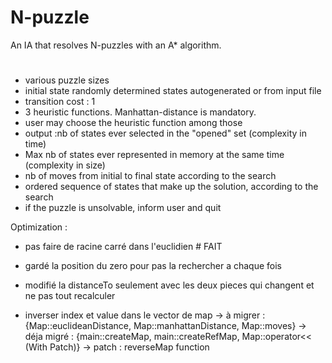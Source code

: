 # N-puzzle
An IA that resolves N-puzzles with an A* algorithm.

#
- various puzzle sizes
- initial state randomly determined states autogenerated or from input file
- transition cost : 1
- 3 heuristic functions. Manhattan-distance is mandatory.
- user may choose the heuristic function among those
- output :nb of states ever selected in the "opened" set (complexity in time)
- Max nb of states ever represented in memory at the same time (complexity in size)
- nb of moves from initial to final state according to the search
- ordered sequence of states that make up the solution, according to the search
- if the puzzle is unsolvable, inform user and quit





Optimization :
- pas faire de racine carré dans l'euclidien	# FAIT
- gardé la position du zero pour pas la rechercher a chaque fois
- modifié la distanceTo seulement avec les deux pieces qui changent et ne pas tout recalculer

- inverser index et value dans le vector de map
	-> à migrer : {Map::euclideanDistance, Map::manhattanDistance, Map::moves}
	-> déja migré : {main::createMap, main::createRefMap, Map::operator<< (With Patch)}
	-> patch : reverseMap function